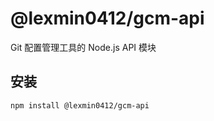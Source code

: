 # @lexmin0412/gcm-api

Git 配置管理工具的 Node.js API 模块

## 安装

```bash
npm install @lexmin0412/gcm-api
```
